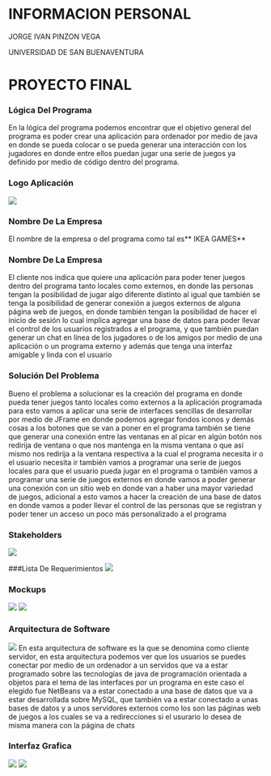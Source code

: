 # INFORMACION PERSONAL
JORGE IVAN PINZON VEGA

UNIVERSIDAD DE SAN BUENAVENTURA

# PROYECTO FINAL

### Lógica Del Programa

En la lógica del programa podemos encontrar que el objetivo general del programa es poder crear una aplicación para ordenador por medio de java en donde se pueda colocar o se pueda generar una interacción con los jugadores en donde entre ellos puedan jugar una serie de juegos ya definido por medio de código dentro del programa.

### Logo Aplicación

![](https://user-images.githubusercontent.com/64091521/81079392-1faede00-8eb5-11ea-866e-abbf080298d8.PNG)

### Nombre De La Empresa
El nombre de la empresa o del programa como tal es** IKEA GAMES**

### Nombre De La Empresa
El cliente nos indica que quiere una aplicación para poder tener juegos dentro del programa tanto locales como externos, en donde las personas tengan la posibilidad de jugar algo diferente distinto al igual que también se tenga la posibilidad de generar conexión a juegos externos de alguna página web de juegos, en donde también tengan la posibilidad de hacer el inicio de sesión lo cual implica agregar una base de datos para poder llevar el control de los usuarios registrados a el programa, y que también puedan generar un chat en línea de los jugadores o de los amigos por medio de una aplicación o un programa externo y además que tenga una interfaz amigable y linda con el usuario 

### Solución Del Problema
Bueno el problema a solucionar es la creación del programa en donde pueda tener juegos tanto locales como externos a la aplicación programada para esto vamos a aplicar una serie de interfaces sencillas de desarrollar por medio de JFrame en donde podemos agregar fondos iconos y demás cosas a los botones que se van a poner en el  programa también se tiene que generar una conexión entre las ventanas en al picar en algún botón nos redirija de ventana o que nos mantenga en la misma ventana o que así mismo nos redirija a la ventana respectiva a la cual el programa necesita ir o el usuario necesita ir también vamos a programar una serie de juegos locales para que el usuario pueda jugar en el programa o también vamos a programar una serie de juegos externos en donde vamos a poder generar una conexión con un sitio web en donde van a haber una mayor variedad de juegos, adicional a esto vamos a hacer la creación de una base de datos en donde vamos a poder llevar el control de las personas que se registran y poder tener un acceso un poco más personalizado a el programa

### Stakeholders
![](https://user-images.githubusercontent.com/64091521/81080185-14a87d80-8eb6-11ea-9efe-d337ecb4769d.PNG)

###Lista De Requerimientos
![](https://user-images.githubusercontent.com/64091521/81080755-b8922900-8eb6-11ea-8d64-80d014022fc5.PNG)

### Mockups
![](https://user-images.githubusercontent.com/64091521/81081271-5259d600-8eb7-11ea-974a-3b1225ce5f44.PNG)
![](https://user-images.githubusercontent.com/64091521/81081275-52f26c80-8eb7-11ea-8e91-16a9e3edaa74.PNG)

### Arquitectura de Software
![](https://user-images.githubusercontent.com/64091521/81081615-be3c3e80-8eb7-11ea-8c04-5c1e133b9df5.PNG)
En esta arquitectura de software es la que se denomina como cliente servidor, en esta arquitectura podemos ver que los usuarios se puedes conectar por medio de un ordenador a un servidos que va a estar programado sobre las tecnologías de java de programación orientada a objetos para el tema de las interfaces por un programa en este caso el elegido fue NetBeans va a estar conectado a una base de datos que va  a estar desarrollada sobre MySQL, que también va a estar conectado a unas bases de datos y a unos servidores externos como los son las páginas web de juegos a los cuales se va a redirecciones si el usurario lo desea de misma manera con la página de chats

### Interfaz Grafica
![](https://user-images.githubusercontent.com/64091521/81081271-5259d600-8eb7-11ea-974a-3b1225ce5f44.PNG)
![](https://user-images.githubusercontent.com/64091521/81081275-52f26c80-8eb7-11ea-8e91-16a9e3edaa74.PNG)
